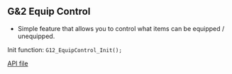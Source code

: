 ## G&2 Equip Control
 - Simple feature that allows you to control what items can be equipped / unequipped.

Init function: `G12_EquipControl_Init();`

[API file](../Standalone-Packages/G12-EquipControl/equipControl_API.d)